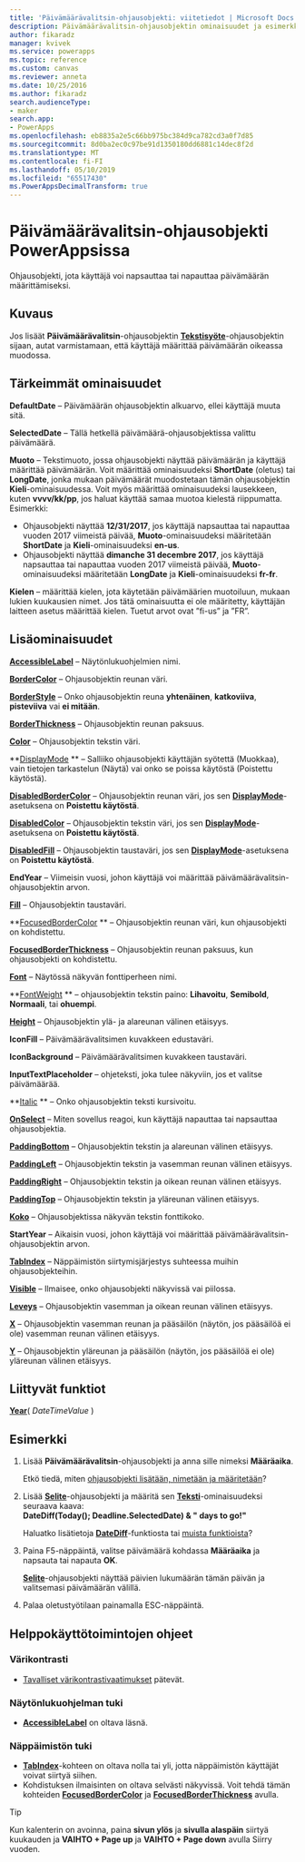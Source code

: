 ```yaml
---
title: 'Päivämäärävalitsin-ohjausobjekti: viitetiedot | Microsoft Docs'
description: Päivämäärävalitsin-ohjausobjektin ominaisuudet ja esimerkkejä
author: fikaradz
manager: kvivek
ms.service: powerapps
ms.topic: reference
ms.custom: canvas
ms.reviewer: anneta
ms.date: 10/25/2016
ms.author: fikaradz
search.audienceType:
- maker
search.app:
- PowerApps
ms.openlocfilehash: eb8835a2e5c66bb975bc384d9ca782cd3a0f7d85
ms.sourcegitcommit: 8d0ba2ec0c97be91d1350180dd6881c14dec8f2d
ms.translationtype: MT
ms.contentlocale: fi-FI
ms.lasthandoff: 05/10/2019
ms.locfileid: "65517430"
ms.PowerAppsDecimalTransform: true
---
```

# <a name="date-picker-control-in-powerapps"></a>Päivämäärävalitsin-ohjausobjekti PowerAppsissa
Ohjausobjekti, jota käyttäjä voi napsauttaa tai napauttaa päivämäärän määrittämiseksi.

## <a name="description"></a>Kuvaus
Jos lisäät **Päivämäärävalitsin**-ohjausobjektin **[Tekstisyöte](control-text-input.md)**-ohjausobjektin sijaan, autat varmistamaan, että käyttäjä määrittää päivämäärän oikeassa muodossa.

## <a name="key-properties"></a>Tärkeimmät ominaisuudet
**DefaultDate** – Päivämäärän ohjausobjektin alkuarvo, ellei käyttäjä muuta sitä.

**SelectedDate** – Tällä hetkellä päivämäärä-ohjausobjektissa valittu päivämäärä.

**Muoto** – Tekstimuoto, jossa ohjausobjekti näyttää päivämäärän ja käyttäjä määrittää päivämäärän. Voit määrittää ominaisuudeksi **ShortDate** (oletus) tai **LongDate**, jonka mukaan päivämäärät muodostetaan tämän ohjausobjektin **Kieli**-ominaisuudessa. Voit myös määrittää ominaisuudeksi lausekkeen, kuten **vvvv/kk/pp**, jos haluat käyttää samaa muotoa kielestä riippumatta. Esimerkki:

* Ohjausobjekti näyttää **12/31/2017**, jos käyttäjä napsauttaa tai napauttaa vuoden 2017 viimeistä päivää, **Muoto**-ominaisuudeksi määritetään **ShortDate** ja **Kieli**-ominaisuudeksi **en-us**.
* Ohjausobjekti näyttää **dimanche 31 decembre 2017**, jos käyttäjä napsauttaa tai napauttaa vuoden 2017 viimeistä päivää, **Muoto**-ominaisuudeksi määritetään **LongDate** ja **Kieli**-ominaisuudeksi **fr-fr**.

**Kielen** – määrittää kielen, jota käytetään päivämäärien muotoiluun, mukaan lukien kuukausien nimet. Jos tätä ominaisuutta ei ole määritetty, käyttäjän laitteen asetus määrittää kielen. Tuetut arvot ovat ”fi-us” ja ”FR”.

## <a name="additional-properties"></a>Lisäominaisuudet
**[AccessibleLabel](properties-accessibility.md)** – Näytönlukuohjelmien nimi.

**[BorderColor](properties-color-border.md)** – Ohjausobjektin reunan väri.

**[BorderStyle](properties-color-border.md)** – Onko ohjausobjektin reuna **yhtenäinen**, **katkoviiva**, **pisteviiva** vai **ei mitään**.

**[BorderThickness](properties-color-border.md)** – Ohjausobjektin reunan paksuus.

**[Color](properties-color-border.md)** – Ohjausobjektin tekstin väri.

**[DisplayMode](properties-core.md) ** – Salliiko ohjausobjekti käyttäjän syötettä (Muokkaa), vain tietojen tarkastelun (Näytä) vai onko se poissa käytöstä (Poistettu käytöstä).

**[DisabledBorderColor](properties-color-border.md)** – Ohjausobjektin reunan väri, jos sen **[DisplayMode](properties-core.md)**-asetuksena on **Poistettu käytöstä**.

**[DisabledColor](properties-color-border.md)** – Ohjausobjektin tekstin väri, jos sen **[DisplayMode](properties-core.md)**-asetuksena on **Poistettu käytöstä**.

**[DisabledFill](properties-color-border.md)** – Ohjausobjektin taustaväri, jos sen **[DisplayMode](properties-core.md)**-asetuksena on **Poistettu käytöstä**.

**EndYear** – Viimeisin vuosi, johon käyttäjä voi määrittää päivämäärävalitsin-ohjausobjektin arvon.

**[Fill](properties-color-border.md)** – Ohjausobjektin taustaväri.

**[FocusedBorderColor](properties-color-border.md) ** – Ohjausobjektin reunan väri, kun ohjausobjekti on kohdistettu.

**[FocusedBorderThickness](properties-color-border.md)** – Ohjausobjektin reunan paksuus, kun ohjausobjekti on kohdistettu.

**[Font](properties-text.md)** – Näytössä näkyvän fonttiperheen nimi.

**[FontWeight](properties-text.md) ** – ohjausobjektin tekstin paino: **Lihavoitu**, **Semibold**, **Normaali**, tai **ohuempi**.

**[Height](properties-size-location.md)** – Ohjausobjektin ylä- ja alareunan välinen etäisyys.

**IconFill** – Päivämäärävalitsimen kuvakkeen edustaväri.

**IconBackground** – Päivämäärävalitsimen kuvakkeen taustaväri.

**InputTextPlaceholder** – ohjeteksti, joka tulee näkyviin, jos et valitse päivämäärää.

**[Italic](properties-text.md) ** – Onko ohjausobjektin teksti kursivoitu.

**[OnSelect](properties-core.md)** – Miten sovellus reagoi, kun käyttäjä napauttaa tai napsauttaa ohjausobjektia.

**[PaddingBottom](properties-size-location.md)** – Ohjausobjektin tekstin ja alareunan välinen etäisyys.

**[PaddingLeft](properties-size-location.md)** – Ohjausobjektin tekstin ja vasemman reunan välinen etäisyys.

**[PaddingRight](properties-size-location.md)** – Ohjausobjektin tekstin ja oikean reunan välinen etäisyys.

**[PaddingTop](properties-size-location.md)** – Ohjausobjektin tekstin ja yläreunan välinen etäisyys.

**[Koko](properties-text.md)** – Ohjausobjektissa näkyvän tekstin fonttikoko.

**StartYear** – Aikaisin vuosi, johon käyttäjä voi määrittää päivämäärävalitsin-ohjausobjektin arvon.

**[TabIndex](properties-accessibility.md)** – Näppäimistön siirtymisjärjestys suhteessa muihin ohjausobjekteihin.

**[Visible](properties-core.md)** – Ilmaisee, onko ohjausobjekti näkyvissä vai piilossa.

**[Leveys](properties-size-location.md)** – Ohjausobjektin vasemman ja oikean reunan välinen etäisyys.

**[X](properties-size-location.md)** – Ohjausobjektin vasemman reunan ja pääsäilön (näytön, jos pääsäilöä ei ole) vasemman reunan välinen etäisyys.

**[Y](properties-size-location.md)** – Ohjausobjektin yläreunan ja pääsäilön (näytön, jos pääsäilöä ei ole) yläreunan välinen etäisyys.

## <a name="related-functions"></a>Liittyvät funktiot
**[Year](../functions/function-datetime-parts.md)**( *DateTimeValue* )

## <a name="example"></a>Esimerkki
1. Lisää **Päivämäärävalitsin**-ohjausobjekti ja anna sille nimeksi **Määräaika**.

    Etkö tiedä, miten [ohjausobjekti lisätään, nimetään ja määritetään](../add-configure-controls.md)?
2. Lisää **[Selite](control-text-box.md)**-ohjausobjekti ja määritä sen **[Teksti](properties-core.md)**-ominaisuudeksi seuraava kaava:
   <br>**DateDiff(Today(); Deadline.SelectedDate) & " days to go!"**

    Haluatko lisätietoja **[DateDiff](../functions/function-dateadd-datediff.md)**-funktiosta tai [muista funktioista](../formula-reference.md)?
3. Paina F5-näppäintä, valitse päivämäärä kohdassa **Määräaika** ja napsauta tai napauta **OK**.

    **[Selite](control-text-box.md)**-ohjausobjekti näyttää päivien lukumäärän tämän päivän ja valitsemasi päivämäärän välillä.
4. Palaa oletustyötilaan painamalla ESC-näppäintä.


## <a name="accessibility-guidelines"></a>Helppokäyttötoimintojen ohjeet
### <a name="color-contrast"></a>Värikontrasti
* [Tavalliset värikontrastivaatimukset](../accessible-apps-color.md) pätevät.

### <a name="screen-reader-support"></a>Näytönlukuohjelman tuki
* **[AccessibleLabel](properties-accessibility.md)** on oltava läsnä.

### <a name="keyboard-support"></a>Näppäimistön tuki
* **[TabIndex](properties-accessibility.md)**-kohteen on oltava nolla tai yli, jotta näppäimistön käyttäjät voivat siirtyä siihen.
* Kohdistuksen ilmaisinten on oltava selvästi näkyvissä. Voit tehdä tämän kohteiden **[FocusedBorderColor](properties-color-border.md)** ja **[FocusedBorderThickness](properties-color-border.md)** avulla.

> [!TIP]
> Kun kalenterin on avoinna, paina **sivun ylös** ja **sivulla alaspäin** siirtyä kuukauden ja **VAIHTO + Page up** ja **VAIHTO + Page down** avulla Siirry vuoden.
